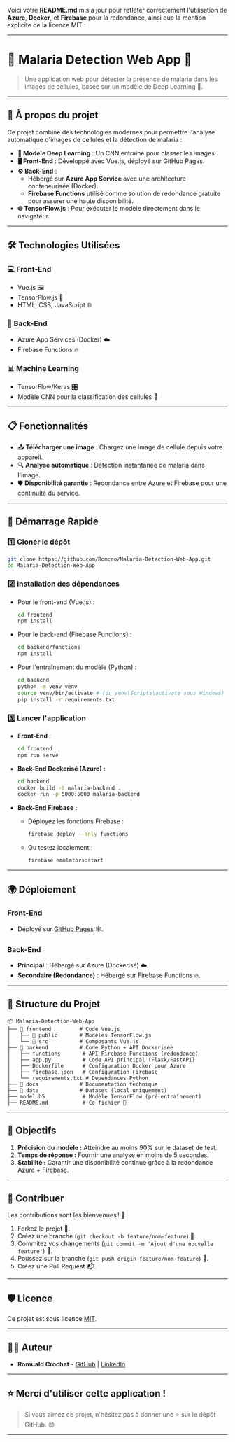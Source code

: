 Voici votre **README.md** mis à jour pour refléter correctement l'utilisation de **Azure**, **Docker**, et **Firebase** pour la redondance, ainsi que la mention explicite de la licence MIT :

---

# 🌟 **Malaria Detection Web App** 🌟
> Une application web pour détecter la présence de malaria dans les images de cellules, basée sur un modèle de Deep Learning 🚀.

---

## 🧐 **À propos du projet**
Ce projet combine des technologies modernes pour permettre l'analyse automatique d'images de cellules et la détection de malaria :
- **🔬 Modèle Deep Learning** : Un CNN entraîné pour classer les images.
- **🖥️ Front-End** : Développé avec Vue.js, déployé sur GitHub Pages.
- **⚙️ Back-End** :
  - Hébergé sur **Azure App Service** avec une architecture conteneurisée (Docker).
  - **Firebase Functions** utilisé comme solution de redondance gratuite pour assurer une haute disponibilité.
- **🌐 TensorFlow.js** : Pour exécuter le modèle directement dans le navigateur.

---

## 🛠️ **Technologies Utilisées**
### **💻 Front-End**
- Vue.js 🖼️
- TensorFlow.js 🤖
- HTML, CSS, JavaScript 🌐

### **📡 Back-End**
- Azure App Services (Docker) ☁️
- Firebase Functions 🔥

### **📊 Machine Learning**
- TensorFlow/Keras 🎛️
- Modèle CNN pour la classification des cellules 🧬

---

## 📋 **Fonctionnalités**
- 📤 **Télécharger une image** : Chargez une image de cellule depuis votre appareil.
- 🔍 **Analyse automatique** : Détection instantanée de malaria dans l'image.
- 🛡️ **Disponibilité garantie** : Redondance entre Azure et Firebase pour une continuité du service.

---

## 🚀 **Démarrage Rapide**
### **1️⃣ Cloner le dépôt**
```bash
git clone https://github.com/Romcro/Malaria-Detection-Web-App.git
cd Malaria-Detection-Web-App
```

### **2️⃣ Installation des dépendances**
- Pour le front-end (Vue.js) :
  ```bash
  cd frontend
  npm install
  ```

- Pour le back-end (Firebase Functions) :
  ```bash
  cd backend/functions
  npm install
  ```

- Pour l'entraînement du modèle (Python) :
  ```bash
  cd backend
  python -m venv venv
  source venv/bin/activate # (ou venv\Scripts\activate sous Windows)
  pip install -r requirements.txt
  ```

### **3️⃣ Lancer l'application**
- **Front-End** :
  ```bash
  cd frontend
  npm run serve
  ```

- **Back-End Dockerisé (Azure) :**
  ```bash
  cd backend
  docker build -t malaria-backend .
  docker run -p 5000:5000 malaria-backend
  ```

- **Back-End Firebase :**
  - Déployez les fonctions Firebase :
    ```bash
    firebase deploy --only functions
    ```
  - Ou testez localement :
    ```bash
    firebase emulators:start
    ```

---

## 🌍 **Déploiement**
### **Front-End**
- Déployé sur [GitHub Pages](https://romcro.github.io/Malaria-Detection-Web-App) 🕸️.

### **Back-End**
- **Principal** : Hébergé sur Azure (Dockerisé) ☁️.
- **Secondaire (Redondance)** : Hébergé sur Firebase Functions 🔥.

---

## 📂 **Structure du Projet**
```plaintext
📦 Malaria-Detection-Web-App
├── 📂 frontend         # Code Vue.js
│   ├── 📂 public       # Modèles TensorFlow.js
│   └── 📂 src          # Composants Vue.js
├── 📂 backend          # Code Python + API Dockerisée
│   ├── functions       # API Firebase Functions (redondance)
│   ├── app.py          # Code API principal (Flask/FastAPI)
│   ├── Dockerfile      # Configuration Docker pour Azure
│   ├── firebase.json   # Configuration Firebase
│   └── requirements.txt # Dépendances Python
├── 📂 docs             # Documentation technique
├── 📂 data             # Dataset (local uniquement)
├── model.h5            # Modèle TensorFlow (pré-entraînement)
├── README.md           # Ce fichier 📝
```

---

## 🎯 **Objectifs**
1. **Précision du modèle :** Atteindre au moins 90% sur le dataset de test.
2. **Temps de réponse :** Fournir une analyse en moins de 5 secondes.
3. **Stabilité :** Garantir une disponibilité continue grâce à la redondance Azure + Firebase.

---

## 🤝 **Contribuer**
Les contributions sont les bienvenues ! 🎉

1. Forkez le projet 🍴.
2. Créez une branche (`git checkout -b feature/nom-feature`) 🌿.
3. Commitez vos changements (`git commit -m 'Ajout d'une nouvelle feature'`) 💬.
4. Poussez sur la branche (`git push origin feature/nom-feature`) 🚀.
5. Créez une Pull Request 📬.

---

## 🛡️ **Licence**
Ce projet est sous licence [MIT](LICENSE).

---

## 🧑‍💻 **Auteur**
- **Romuald Crochat** - [GitHub](https://github.com/Romcro) | [LinkedIn](https://www.linkedin.com/in/romuald-crochat/)

---

## ⭐ **Merci d'utiliser cette application !**

> Si vous aimez ce projet, n'hésitez pas à donner une ⭐ sur le dépôt GitHub. 😊

---
